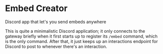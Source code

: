 # Embed Creator

Discord app that let's you send embeds anywhere

This is quite a minimalistic Discord application; it only connects to the
gateway briefly when it first starts up to register its `/embed` command, which
is the only command. After that, it just keeps up an interactions endpoint for
Discord to post to whenever there's an interaction.
